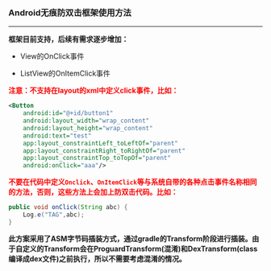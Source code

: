 ### Android无痕防双击框架使用方法

------

**框架目前支持，后续有需求逐步增加：**

- View的OnClick事件

- ListView的OnItemClick事件

**<font color=Red>注意：不支持在layout的xml中定义click事件，比如：</font>**

```xml
<Button
    android:id="@+id/button1"
    android:layout_width="wrap_content"
    android:layout_height="wrap_content"
    android:text="test"
    app:layout_constraintLeft_toLeftOf="parent"
    app:layout_constraintRight_toRightOf="parent"
    app:layout_constraintTop_toTopOf="parent" 
    android:onClick="aaa"/>
```

**<font color=Red>不要在代码中定义`Onclick`、`OnItemClick`等与系统自带的各种点击事件名称相同的方法，否则，这些方法上会加上防双击代码。比如：</font>**

```java
public void onClick(String abc) {
    Log.e("TAG",abc);
}
```



**此方案采用了ASM字节码插装方式，通过gradle的Transform阶段进行插装。由于自定义的Transform会在ProguardTransform(混淆)和DexTransform(class编译成dex文件)之前执行，所以不需要考虑混淆的情况。**